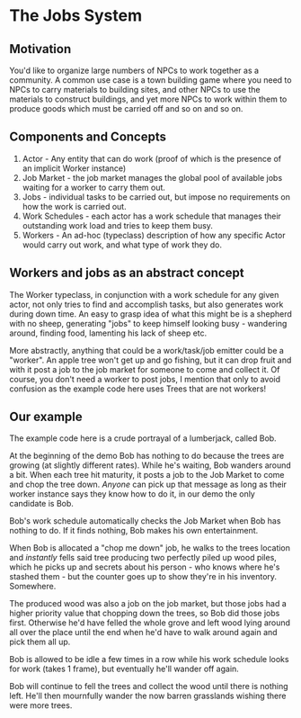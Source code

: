 # The Jobs System

## Motivation

You'd like to organize large numbers of NPCs to work together as a community. A common use case is a town building game where you need to NPCs to carry materials to building sites, and other NPCs to use the materials to construct buildings, and yet more NPCs to work within them to produce goods which must be carried off and so on and so on.

## Components and Concepts

1. Actor - Any entity that can do work (proof of which is the presence of an implicit Worker instance)
2. Job Market - the job market manages the global pool of available jobs waiting for a worker to carry them out.
3. Jobs - individual tasks to be carried out, but impose no requirements on how the work is carried out.
4. Work Schedules - each actor has a work schedule that manages their outstanding work load and tries to keep them busy.
5. Workers - An ad-hoc (typeclass) description of how any specific Actor would carry out work, and what type of work they do.

## Workers and jobs as an abstract concept

The Worker typeclass, in conjunction with a work schedule for any given actor, not only tries to find and accomplish tasks, but also generates work during down time. An easy to grasp idea of what this might be is a shepherd with no sheep, generating "jobs" to keep himself looking busy - wandering around, finding food, lamenting his lack of sheep etc.

More abstractly, anything that could be a work/task/job emitter could be a "worker". An apple tree won't get up and go fishing, but it can drop fruit and with it post a job to the job market for someone to come and collect it. Of course, you don't need a worker to post jobs, I mention that only to avoid confusion as the example code here uses Trees that are not workers!

## Our example

The example code here is a crude portrayal of a lumberjack, called Bob.

At the beginning of the demo Bob has nothing to do because the trees are growing (at slightly different rates). While he's waiting, Bob wanders around a bit. When each tree hit maturity, it posts a job to the Job Market to come and chop the tree down. _Anyone_ can pick up that message as long as their worker instance says they know how to do it, in our demo the only candidate is Bob.

Bob's work schedule automatically checks the Job Market when Bob has nothing to do. If it finds nothing, Bob makes his own entertainment.

When Bob is allocated a "chop me down" job, he walks to the trees location and _instantly_ fells said tree producing two perfectly piled up wood piles, which he picks up and secrets about his person - who knows where he's stashed them - but the counter goes up to show they're in his inventory. Somewhere.

The produced wood was also a job on the job market, but those jobs had a higher priority value that chopping down the trees, so Bob did those jobs first. Otherwise he'd have felled the whole grove and left wood lying around all over the place until the end when he'd have to walk around again and pick them all up.

Bob is allowed to be idle a few times in a row while his work schedule looks for work (takes 1 frame), but eventually he'll wander off again.

Bob will continue to fell the trees and collect the wood until there is nothing left. He'll then mournfully wander the now barren grasslands wishing there were more trees.
